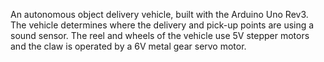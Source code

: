 An autonomous object delivery vehicle, built with the Arduino Uno Rev3. 
The vehicle determines where the delivery and pick-up points are using a sound sensor.
The reel and wheels of the vehicle use 5V stepper motors and the claw is operated by
a 6V metal gear servo motor.